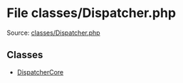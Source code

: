 File classes/Dispatcher.php
=========

Source: [classes/Dispatcher.php](https://github.com/PrestaShop/PrestaShop/blob/1.6.1.2/classes/Dispatcher.php)


Classes
-------

* [DispatcherCore](class.DispatcherCore.md)

